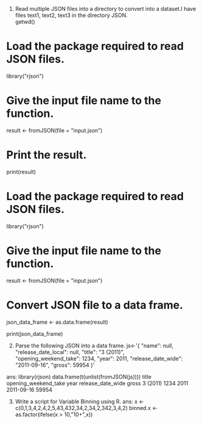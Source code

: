 1. Read multiple JSON files into a directory to convert into a dataset.I have files text1, text2, text3 in the directory JSON.  
getwd()
# Load the package required to read JSON files.
library("rjson")

# Give the input file name to the function.
result <- fromJSON(file = "input.json")

# Print the result.
print(result)

# Load the package required to read JSON files.
library("rjson")

# Give the input file name to the function.
result <- fromJSON(file = "input.json")

# Convert JSON file to a data frame.
json_data_frame <- as.data.frame(result)

print(json_data_frame)


2. Parse the following JSON into a data frame. 
js<-'{ 
"name": null, "release_date_local": null, "title": "3 (2011)",  
"opening_weekend_take": 1234, "year": 2011, 
"release_date_wide": "2011-09-16", "gross": 59954 
}' 

ans:
library(rjson) 
data.frame(t(unlist(fromJSON(js)))) 
title opening_weekend_take year release_date_wide gross 3 (2011) 1234 2011 2011-09-16 59954

3. Write a script for Variable Binning using R. 
ans:
x <- c(0,1,3,4,2,4,2,5,43,432,34,2,34,2,342,3,4,2) binned.x <- as.factor(ifelse(x > 10,"10+",x))

